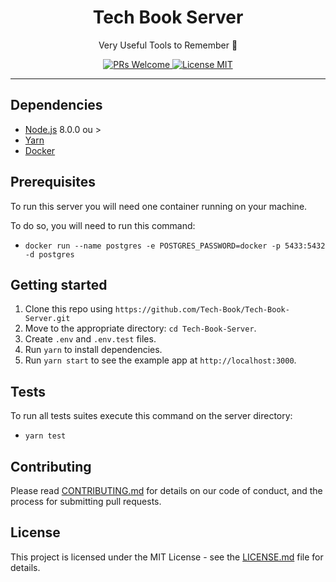 <h1 align="center">Tech Book Server</h1>

<p align="center">Very Useful Tools to Remember 🦇</p>

<p align="center">
  <a href="http://makeapullrequest.com">
    <img src="https://img.shields.io/badge/PRs-welcome-brightgreen.svg?style=flat-square" alt="PRs Welcome">
  </a>
  <a href="https://opensource.org/licenses/MIT">
    <img src="https://img.shields.io/badge/license-MIT-blue.svg?style=flat-square" alt="License MIT">
  </a>
</p>

<hr />

## Dependencies

- [Node.js](https://nodejs.org/en/) 8.0.0 ou >
- [Yarn](https://yarnpkg.com/pt-BR/docs/install)
- [Docker](https://www.docker.com/)

## Prerequisites

To run this server you will need one container running on your machine.

To do so, you will need to run this command:

- `docker run --name postgres -e POSTGRES_PASSWORD=docker -p 5433:5432 -d postgres`

## Getting started

1. Clone this repo using `https://github.com/Tech-Book/Tech-Book-Server.git`
2. Move to the appropriate directory: `cd Tech-Book-Server`.
3. Create `.env` and `.env.test` files.
4. Run `yarn` to install dependencies.
5. Run `yarn start` to see the example app at `http://localhost:3000`.

## Tests

To run all tests suites execute this command on the server directory:

- `yarn test`

<!-- ## Documentation

You can see all the api documentation in this [HTML file](docs/output.html). Just open it in your browser. -->

## Contributing

Please read [CONTRIBUTING.md](CONTRIBUTING.md) for details on our code of conduct, and the process for submitting pull requests.

## License

This project is licensed under the MIT License - see the [LICENSE.md](LICENSE.md) file for details.
